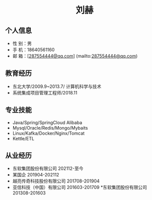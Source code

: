  <center>
     <h1>刘赫</h1>
 </center>

## 个人信息 

* 性 别：男
* 手 机：18640561160
* 邮 箱：[287554444@qq.com] (mailto:287554444@qq.com)   


## 教育经历

        
* 东北大学/2009.9~2013.7/ 计算机科学与技术
* 系统集成项目管理工程师/2018.11

## 专业技能

* Java/Spring/SpringCloud Alibaba
* Mysql/Oracle/Redis/Mongo/Mybaits
* Linux/Kafka/Docker/Nginx/Tomcat
* Kettle/ETL

## 从业经历

* 东软集团股份有限公司 202112-至今
* 某国企 201904-202112
* 越亮传奇科技股份有限公司 201708-201904
* 亚信科技（中国）有限公司 201603-201709
*东软集团股份有限公司 201308-201603






